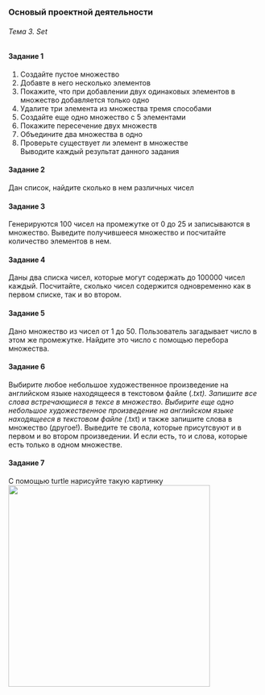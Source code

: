 ### Основый проектной деятельности
###### Тема 3. Set
#### Задание 1
1. Создайте пустое множество
2. Добавте в него несколько элементов
3. Покажите, что при добавлении двух одинаковых элементов в множество добавляется только одно
4. Удалите три элемента из множества тремя способами
5. Создайте еще одно множество с 5 элементами
6. Покажите пересечение двух множеств
7. Объедините два множества в одно
8. Проверьте существует ли элемент в множестве
<br>Выводите каждый результат данного задания

#### Задание 2
Дан список, найдите сколько в нем различных чисел

#### Задание 3
Генерируются 100 чисел на промежутке от 0 до 25 и записываются в множество. Выведите получившееся множество и посчитайте количество элементов в нем.

#### Задание 4
Даны два списка чисел, которые могут содержать до 100000 чисел каждый. Посчитайте, сколько чисел содержится одновременно как в первом списке, так и во втором.

#### Задание 5
Дано множество из чисел от 1 до 50. Пользователь загадывает число в этом же промежутке. Найдите это число с помощью перебора множества.

#### Задание 6
Выбирите любое небольшое художественное произведение на английском языке находящееся в текстовом файле (*.txt). Запишите все слова встречающиеся в тексе в множество.
Выбирите еще одно небольшое художественное произведение на английском языке находящееся в текстовом файле (*.txt) и также запишите слова в множество (другое!). Выведите те свола, которые присутсвуют и в первом и во втором произведении. И если есть, то и слова, которые есть только в одном множестве.

#### Задание 7
С помощью turtle нарисуйте такую картинку <br> <img src="https://i.pinimg.com/originals/e4/ba/56/e4ba566c16168f2a6e21b78843764baa.jpg" width = "400px">

